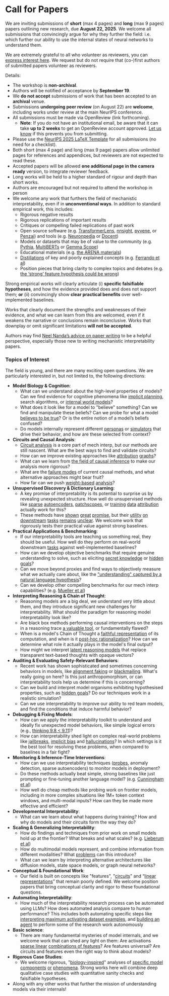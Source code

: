 # Call for Papers
We are inviting submissions of **short** (max 4 pages) and **long** (max 9 pages) papers outlining new research, due **August 22, 2025**. We welcome all submissions that convincingly argue for why they further the field: i.e. which further our ability to use the internal states of neural networks to understand them. 

We are extremely grateful to all who volunteer as reviewers, you can [express interest here](https://www.google.com/url?q=https://docs.google.com/forms/d/e/1FAIpQLSdiw1SJllzoTz_nqzDTzTOGb9DV3W_truQyh-WvYj_QGIi7Mg/viewform?usp%3Ddialog&sa=D&source=editors&ust=1753132099946252&usg=AOvVaw0h2hFJ-x1MbZSLptBtNFKW). We request but do not require that (co-)first authors of submitted papers volunteer as reviewers. 

Details: 
* The workshop is **non-archival**.
* Authors will be notified of acceptance by **September 19**.
* We **do not accept** submissions of work that has been accepted to an **archival** venue.
* Submissions **undergoing peer review** (on August 22) are **welcome**, including works under review at the main NeurIPS conference.
* All submissions must be made via OpenReview (link forthcoming).
  * **Note**: If you do not have an institutional email, be aware that it can take **up to 2 weeks** to get an OpenReview account approved. [Let us know](mailto:neurips2025@mechinterpworkshop.com) if this prevents you from submitting.
* Please use the [NeurIPS 2025 LaTeX Template](https://www.google.com/url?q=https://media.neurips.cc/Conferences/NeurIPS2025/Styles.zip&sa=D&source=editors&ust=1753132099949442&usg=AOvVaw1ADdXlFhKrJw0hccmBe-0F) for all submissions (no need for a checklist).
* Both short (max 4 page) and long (max 9 page) papers allow unlimited pages for references and appendices, but reviewers are not expected to read these.
* Accepted papers will be allowed **one additional page in the camera ready** version, to integrate reviewer feedback.
* Long works will be held to a higher standard of rigour and depth than short works.
* Authors are encouraged but not required to attend the workshop in person
* We welcome any work that furthers the field of mechanistic interpretability, even if in **unconventional ways**. In addition to standard empirical work, this includes:
  * Rigorous negative results
  * Rigorous replications of important results
  * Critiques or compelling failed replications of past work
  * Open source software (e.g. [TransformerLens](https://www.google.com/url?q=https://github.com/neelnanda-io/TransformerLens&sa=D&source=editors&ust=1753132099952309&usg=AOvVaw3nRGAP_0r7SdG-NiNyJ0CR), [nnsight](https://www.google.com/url?q=https://github.com/ndif-team/nnsight&sa=D&source=editors&ust=1753132099952520&usg=AOvVaw2zCwIRM2Dps6aXMPg42YQ4), [pyvene](https://www.google.com/url?q=https://github.com/stanfordnlp/pyvene/tree/main/pyvene/models/mlp&sa=D&source=editors&ust=1753132099952706&usg=AOvVaw28tG3ZcKhxVQt5HxbRz3jA), or [Penzai](https://www.google.com/url?q=https://github.com/google-deepmind/penzai&sa=D&source=editors&ust=1753132099952892&usg=AOvVaw2a-PzOUyEVeEsGVDiHfbyj)) and tools (e.g. [Neuronpedia](https://www.google.com/url?q=http://neuronpedia.org&sa=D&source=editors&ust=1753132099953104&usg=AOvVaw3NsT25a8snH3cCWzCsqdKa) or [Docent](https://www.google.com/url?q=https://transluce.org/introducing-docent&sa=D&source=editors&ust=1753132099953291&usg=AOvVaw0rVK1IiIkSHcCrNf87kynS))
  * Models or datasets that may be of value to the community (e.g. [Pythia](https://www.google.com/url?q=https://arxiv.org/abs/2304.01373&sa=D&source=editors&ust=1753132099953692&usg=AOvVaw0M_Ug03oo7XBVvF_FQF5XP), [MultiBERTs](https://www.google.com/url?q=https://arxiv.org/abs/2106.16163&sa=D&source=editors&ust=1753132099953858&usg=AOvVaw1k04ugywu__Pd_03LurPXi) or [Gemma Scope](https://www.google.com/url?q=https://arxiv.org/abs/2408.05147&sa=D&source=editors&ust=1753132099954021&usg=AOvVaw3QfBrwqpeF35vuAcn6Oo7Z))
  * Educational materials (e.g. [the ARENA materials](https://www.google.com/url?q=https://arena3-chapter1-transformer-interp.streamlit.app/&sa=D&source=editors&ust=1753132099954385&usg=AOvVaw1n_w2f9GUQ8a_7tAdoo-er))
  * [Distillations](https://www.google.com/url?q=https://distill.pub/2017/research-debt/&sa=D&source=editors&ust=1753132099954622&usg=AOvVaw026sbL6i6HdmVWFADNJgQq) of key and poorly explained concepts (e.g. [Ferrando et al](https://www.google.com/url?q=https://arxiv.org/abs/2405.00208&sa=D&source=editors&ust=1753132099954943&usg=AOvVaw3Jqjqe9aQfjVnTIlghf2w_))
  * Position pieces that bring clarity to complex topics and debates (e.g. [the ‘strong’ feature hypothesis could be wrong](https://www.google.com/url?q=https://www.alignmentforum.org/posts/tojtPCCRpKLSHBdpn/the-strong-feature-hypothesis-could-be-wrong&sa=D&source=editors&ust=1753132099955514&usg=AOvVaw1jmLZCuCSiW4sFjj01YuG9))

Strong empirical works will clearly articulate (i) **specific falsifiable hypotheses**, and how the evidence provided does and does not support them; **or** (ii) convincingly show **clear practical benefits** over well-implemented baselines. 

Works that clearly document the strengths and weaknesses of their evidence, and what we can learn from this are welcomed, even if it weakens the narrative or conclusions remain inconclusive. Works that downplay or omit significant limitations **will not be accepted**. 

Authors may find [Neel Nanda’s advice on paper writing](https://www.google.com/url?q=https://www.alignmentforum.org/posts/eJGptPbbFPZGLpjsp/highly-opinionated-advice-on-how-to-write-ml-papers&sa=D&source=editors&ust=1753132099957916&usg=AOvVaw3dFB1hdJUAXmvEbWowUaw9) to be a helpful perspective, especially those new to writing mechanistic interpretability papers. 
### Topics of Interest
The field is young, and there are many exciting open questions. We are particularly interested in, but not limited to, the following directions: 
* **Model Biology & Cognition**:
  * What can we understand about the high-level properties of models? Can we find evidence for cognitive phenomena like [implicit planning](https://www.google.com/url?q=https://transformer-circuits.pub/2025/attribution-graphs/biology.html%23dives-poems&sa=D&source=editors&ust=1753132099959606&usg=AOvVaw2-zFVdoEQqZ803CHwxjKvR), search algorithms, or [internal world models](https://www.google.com/url?q=https://arxiv.org/abs/2210.13382&sa=D&source=editors&ust=1753132099959897&usg=AOvVaw1OzWerhK4de4QUFLtOPtEb)?
  * What does it look like for a model to "believe" something? Can we find and manipulate these beliefs? Can we probe for what a model [believes to be true](https://www.google.com/url?q=https://arxiv.org/abs/2310.06824&sa=D&source=editors&ust=1753132099960477&usg=AOvVaw0t9bd2_RHQbn92S5dDCg0R)? Or is the entire notion of a model’s beliefs confused?
  * Do models internally represent different [personas](https://www.google.com/url?q=https://arxiv.org/abs/2406.12094&sa=D&source=editors&ust=1753132099960936&usg=AOvVaw33PoK-lEwi8-ejmp0OWJ5q) or [simulators](https://www.google.com/url?q=https://www.nature.com/articles/s41586-023-06647-8&sa=D&source=editors&ust=1753132099961139&usg=AOvVaw2LCx7_hKy9FOQyvnDAA2X2) that drive their behavior, and how are these selected from context?
* **Circuits and Causal Analysis**:
  * [Circuit analysis](https://www.google.com/url?q=https://distill.pub/2020/circuits/zoom-in/&sa=D&source=editors&ust=1753132099961721&usg=AOvVaw3G-xA9UFYgWY2HnZ0VTkuy) is a core part of mech interp, but our methods are still nascent. What are the best ways to find and validate circuits?
  * How can we improve existing approaches like [attribution](https://www.google.com/url?q=https://arxiv.org/abs/2406.11944&sa=D&source=editors&ust=1753132099962388&usg=AOvVaw27s_tIb93-QxZue6jDNHfj) [graphs](https://www.google.com/url?q=https://transformer-circuits.pub/2025/attribution-graphs/methods.html&sa=D&source=editors&ust=1753132099962618&usg=AOvVaw0XXYQuVJdSKbY3Zt-azxW4)?
  * What can we learn from [the field of causal inference](https://www.google.com/url?q=https://arxiv.org/abs/2407.04690&sa=D&source=editors&ust=1753132099962977&usg=AOvVaw2lWIslSJ3gV81AiGERbAf5) to make our analysis more rigorous?
  * What are the [failure modes](https://www.google.com/url?q=https://arxiv.org/abs/2307.15771&sa=D&source=editors&ust=1753132099963342&usg=AOvVaw1jCmZF0X2hVTsYL3YmelTo) of current causal methods, and what alternative approaches might bear fruit?
  * How far can we push [weight-based](https://www.google.com/url?q=https://arxiv.org/abs/2301.05217&sa=D&source=editors&ust=1753132099963899&usg=AOvVaw0c69N4PHZ15G8aAefeVciK) [analysis](https://www.google.com/url?q=https://arxiv.org/abs/2410.08417&sa=D&source=editors&ust=1753132099964061&usg=AOvVaw3gxcAldu664pf3xz5Xh_HI)?
* **Unsupervised Discovery & Dictionary Learning**:
  * A key promise of interpretability is its potential to surprise us by revealing unexpected structure. How well do unsupervised methods like [sparse](https://www.google.com/url?q=https://arxiv.org/abs/2103.15949&sa=D&source=editors&ust=1753132099964926&usg=AOvVaw3OXxw1og4agBL4HIMggAOM) [autoencoders](https://www.google.com/url?q=https://transformer-circuits.pub/2023/monosemantic-features&sa=D&source=editors&ust=1753132099965138&usg=AOvVaw0yGHGEd4N9mexlttSyfibQ), [patch](https://www.google.com/url?q=https://arxiv.org/abs/2401.06102&sa=D&source=editors&ust=1753132099965277&usg=AOvVaw1YdbYpy94FgANnvwd37kMX)[scopes](https://www.google.com/url?q=https://arxiv.org/abs/2403.10949v2&sa=D&source=editors&ust=1753132099965389&usg=AOvVaw0UhkyW9-pYfFAew9GwxWQf), or [training](https://www.google.com/url?q=https://proceedings.mlr.press/v70/koh17a?ref%3Dhttps://githubhelp.com&sa=D&source=editors&ust=1753132099965601&usg=AOvVaw36ohgo0ZyQFMRxBl2arWaA) [data](https://www.google.com/url?q=https://arxiv.org/abs/2308.03296&sa=D&source=editors&ust=1753132099965776&usg=AOvVaw2VkHe-51mpdYUDp8u9FoRa) [attribution](https://www.google.com/url?q=https://arxiv.org/abs/2205.11482&sa=D&source=editors&ust=1753132099965974&usg=AOvVaw1XnHlWxzsRQsfrmfIrWEVp) actually work for this?
  * These methods have [shown](https://www.google.com/url?q=https://transformer-circuits.pub/2024/scaling-monosemanticity/index.html&sa=D&source=editors&ust=1753132099966427&usg=AOvVaw2CCqdK6flghfsA-z3EHhuP) [great](https://www.google.com/url?q=https://transformer-circuits.pub/2025/attribution-graphs/biology.html&sa=D&source=editors&ust=1753132099966626&usg=AOvVaw3XzPYwD317bkWSXz7L4afh) [promise](https://www.google.com/url?q=https://arxiv.org/abs/2503.10965&sa=D&source=editors&ust=1753132099966800&usg=AOvVaw0Q5kKTVD3L56tsq2VQij2F), but their [utility](https://www.google.com/url?q=https://arxiv.org/abs/2502.16681&sa=D&source=editors&ust=1753132099966998&usg=AOvVaw2uv23mK0ixga6FsHSLeqGt) [on](https://www.google.com/url?q=https://www.tilderesearch.com/blog/sieve&sa=D&source=editors&ust=1753132099967171&usg=AOvVaw2ASi4jyUGD3FikZKVaa5vX) [downstream](https://www.google.com/url?q=https://arxiv.org/abs/2501.17148&sa=D&source=editors&ust=1753132099967325&usg=AOvVaw2kJbTjVeZOeFbOZn5MAYOq) [tasks](https://www.google.com/url?q=https://transformer-circuits.pub/2024/features-as-classifiers/index.html&sa=D&source=editors&ust=1753132099967528&usg=AOvVaw08-B1_l-1lL-EuY9AKDnSk) [remains](https://www.google.com/url?q=https://arxiv.org/abs/2502.04382&sa=D&source=editors&ust=1753132099967671&usg=AOvVaw0B8Q27ZgFHFZOYb5yNJsk_) [unclear](https://www.google.com/url?q=https://www.alignmentforum.org/posts/4uXCAJNuPKtKBsi28/negative-results-for-saes-on-downstream-tasks&sa=D&source=editors&ust=1753132099967891&usg=AOvVaw1bxqR9kO_sHTPtm7NfMbSc). We welcome work that rigorously tests their practical value against strong baselines.
* **Practical Applications & Benchmarking**:
  * If our interpretability tools are teaching us something real, they should be useful. How well do they perform on real-world downstream [tasks](https://www.google.com/url?q=https://www.lesswrong.com/posts/wGRnzCFcowRCrpX4Y/downstream-applications-as-validation-of-interpretability&sa=D&source=editors&ust=1753132099969027&usg=AOvVaw1zRuxkMphhfJc6c1xNua8H) against well-implemented baselines?
  * How can we develop objective benchmarks that require genuine understanding to solve, such as eliciting [secret knowledge](https://www.google.com/url?q=https://arxiv.org/abs/2505.14352&sa=D&source=editors&ust=1753132099969626&usg=AOvVaw2fQQbydK3j8QUn3c7qODKs) or [hidden goals](https://www.google.com/url?q=https://arxiv.org/abs/2503.10965&sa=D&source=editors&ust=1753132099969806&usg=AOvVaw0IJwfFxusIlsJMr0UQ0Mm1)?
  * Can we move beyond proxies and find ways to objectively measure what we actually care about, like the ["understanding" captured by a natural language hypothesis](https://www.google.com/url?q=https://arxiv.org/abs/2502.04382&sa=D&source=editors&ust=1753132099970418&usg=AOvVaw2tqFHdmsytvRxfW6oWvneu)?
  * Can we develop other compelling benchmarks for our mech interp capabilities? (e.g. [Mueller et al](https://www.google.com/url?q=https://arxiv.org/abs/2504.13151&sa=D&source=editors&ust=1753132099970842&usg=AOvVaw2x82x_UWJbCGiEkD8FFKqm))
* **Interpreting Reasoning & Chain of Thought**:
  * Reasoning models are a big deal, we understand very little about them, and they introduce significant new challenges for interpretability. What should the paradigm for reasoning model interpretability look like?
  * Are black box methods performing causal interventions on the steps in a reasoning trace [a valuable tool](https://www.google.com/url?q=https://arxiv.org/abs/2506.19143&sa=D&source=editors&ust=1753132099972111&usg=AOvVaw0QgBSR9OgIAFGXdnhC0js2), or fundamentally flawed?
  * When is a model's Chain of Thought a [faithful representation](https://www.google.com/url?q=https://arxiv.org/abs/2305.04388&sa=D&source=editors&ust=1753132099972556&usg=AOvVaw07hMoz7HcmCsp-inh80WgV) of its computation, and when is it [post-hoc rationalization](https://www.google.com/url?q=https://arxiv.org/abs/2503.08679&sa=D&source=editors&ust=1753132099972824&usg=AOvVaw33etzSELRAKBgip9Vlrdhm)? How can we determine what role it actually plays in the model's final output?
  * How might we interpret [latent reasoning models](https://www.google.com/url?q=https://arxiv.org/abs/2412.06769&sa=D&source=editors&ust=1753132099973334&usg=AOvVaw2B00DRZZVi1qCvJYlLnR_H) that replace transparent text-based thoughts with opaque vectors?
* **Auditing & Evaluating Safety-Relevant Behaviors**:
  * Recent work has shown sophisticated and sometimes concerning behaviors in models, like [alignment faking](https://www.google.com/url?q=https://arxiv.org/abs/2412.14093&sa=D&source=editors&ust=1753132099974240&usg=AOvVaw0By9WwrgOBfWyO8sJz4213) or [blackmailing](https://www.google.com/url?q=https://www.anthropic.com/research/agentic-misalignment&sa=D&source=editors&ust=1753132099974452&usg=AOvVaw2iiMgTvNBfT1HaIvNffdNG). What's really going on here? Is this just anthropomorphism, or can interpretability tools help us determine if this is concerning?
  * Can we build and interpret model organisms exhibiting hypothesised properties, such as [hidden goals](https://www.google.com/url?q=https://arxiv.org/abs/2503.10965&sa=D&source=editors&ust=1753132099975209&usg=AOvVaw1e6yqp6LqracucgM17IkSn)? Do our techniques work in a realistic simulation?
  * Can we use interpretability to improve our ability to red team models, and find the conditions that induce harmful behavior?
* **Debugging & Fixing Models**:
  * How can we apply the interpretability toolkit to understand and ideally fix unexpected model behaviors, like simple logical errors (e.g., [thinking 9.8 < 9.11](https://www.google.com/url?q=https://transluce.org/observability-interface&sa=D&source=editors&ust=1753132099976434&usg=AOvVaw1tDOEoFzjXFdVCPQBFagDY))?
  * How can interpretability shed light on complex real-world problems like [jailbreaks](https://www.google.com/url?q=https://transformer-circuits.pub/2025/attribution-graphs/biology.html%23dives-jailbreak&sa=D&source=editors&ust=1753132099976921&usg=AOvVaw2MMkdnDZCQvI9ZudeA918L), [implicit bias](https://www.google.com/url?q=https://arxiv.org/abs/2506.10922&sa=D&source=editors&ust=1753132099977099&usg=AOvVaw2T1waybokf_jLKCrqsmUs6) and [hallucinations](https://www.google.com/url?q=https://arxiv.org/abs/2411.14257&sa=D&source=editors&ust=1753132099977264&usg=AOvVaw2MsIzyMl4_QcNvWoDch9RJ)? In which settings is it the best tool for resolving these problems, when compared to baselines in a fair fight?
* **Monitoring & Inference-Time Interventions**:
  * How can we use interpretability techniques ([probes](https://www.google.com/url?q=https://arxiv.org/abs/2102.12452&sa=D&source=editors&ust=1753132099978120&usg=AOvVaw0eSewuEz8NkYKLohcd7Ked), anomaly detection, sparse autoencoders) to monitor models in deployment?
  * Do these methods actually beat simple, strong baselines like just prompting or fine-tuning another language model? (e.g. [Cunningham et al](https://www.google.com/url?q=https://alignment.anthropic.com/2025/cheap-monitors/&sa=D&source=editors&ust=1753132099978879&usg=AOvVaw15GhZFHsbBdqHBGhUxpwjZ))
  * How well do cheap methods like probing work on frontier models, including in more complex situations like 1M+ token context windows, and multi-modal inputs? How can they be made more effective and efficient?
* **Developmental Interpretability**:
  * What can we learn about what happens during training? How and why do models and their circuits form the way they do?
* **Scaling & Generalizing Interpretability**:
  * How do findings and techniques from prior work on small models hold up at the frontier? What breaks and what scales? (e.g. [Lieberum et al](https://www.google.com/url?q=https://arxiv.org/abs/2307.09458&sa=D&source=editors&ust=1753132099980853&usg=AOvVaw3Rg4nC1dFot6IEomKJuJcx))
  * How do multimodal models represent, and combine information from different modalities? What [problems](https://www.google.com/url?q=https://openreview.net/pdf?id%3DVUhRdZp8ke&sa=D&source=editors&ust=1753132099981348&usg=AOvVaw2jGsydamREFYo573sdQS7e) can this introduce?
  * What can we learn by interpreting alternative architectures like diffusion models, state space models, or graph neural networks?
* **Conceptual & Foundational Work**:
  * Our field is built on concepts like "features", "[circuits](https://www.google.com/url?q=https://distill.pub/2020/circuits/zoom-in/&sa=D&source=editors&ust=1753132099982316&usg=AOvVaw0oslSPf0lU0Nvq-oTylhPM)" and “[linear representations](https://www.google.com/url?q=https://transformer-circuits.pub/2024/july-update/index.html%23linear-representations&sa=D&source=editors&ust=1753132099982582&usg=AOvVaw3Jz-TAkoZWK4Y1TAr6tfSD)” that remain poorly defined. We welcome position papers that bring conceptual clarity and rigor to these foundational questions.
* **Automating Interpretability**:
  * How much of the interpretability research process can be automated using LLMs? How does automated analysis compare to human performance? This includes both automating specific steps like [interpreting maximum activating dataset examples](https://www.google.com/url?q=https://openaipublic.blob.core.windows.net/neuron-explainer/paper/index.html&sa=D&source=editors&ust=1753132099983987&usg=AOvVaw382-gt3OBZI3qh08HMFHoV), and [building an agent](https://www.google.com/url?q=https://arxiv.org/abs/2404.14394&sa=D&source=editors&ust=1753132099984198&usg=AOvVaw3hP--3RxzlAgUNVFSotrPd) to perform some of the research work autonomously
* **Basic science**:
  * There are many fundamental mysteries of model internals, and we welcome work that can shed any light on them: Are activations [sparse linear](https://www.google.com/url?q=https://arxiv.org/abs/1601.03764&sa=D&source=editors&ust=1753132099985064&usg=AOvVaw0urANG2Y5xYrsjaOKC9s66) [combinations of features](https://www.google.com/url?q=https://transformer-circuits.pub/2022/toy_model/index.html&sa=D&source=editors&ust=1753132099985288&usg=AOvVaw2U91Lngiw0ss0e6wfVxlj-)? Are features universal? Are circuits and features even the right way to think about models?
* **Rigorous Case Studies**:
  * We welcome rigorous, "[biology-inspired](https://www.google.com/url?q=https://distill.pub/2020/circuits/curve-circuits/&sa=D&source=editors&ust=1753132099986176&usg=AOvVaw1_mLF-2NwAQeJC3P1L_URh)" analyses of [specific model](https://www.google.com/url?q=https://arxiv.org/abs/2310.04625&sa=D&source=editors&ust=1753132099986376&usg=AOvVaw0u5pYwfZPTiNMFxpqi0pfN) [components](https://www.google.com/url?q=https://transformer-circuits.pub/2024/scaling-monosemanticity/index.html&sa=D&source=editors&ust=1753132099986572&usg=AOvVaw1YtPaBFoLBdjamN81FNFg3) [or](https://www.google.com/url?q=https://arxiv.org/abs/2305.01610&sa=D&source=editors&ust=1753132099986709&usg=AOvVaw0dody7tL96wDzFRXRdh6VL) [phenomena](https://www.google.com/url?q=https://arxiv.org/abs/2306.09346&sa=D&source=editors&ust=1753132099986858&usg=AOvVaw0PKNBG1vDUOWXSk-V27woc). Strong works here will combine deep qualitative case studies with quantitative sanity checks and falsifiable hypotheses.
* Along with any other works that further the mission of understanding models via their internals!